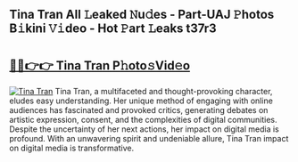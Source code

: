 ## Tina Tran All 𝙻eaked 𝙽u𝚍es - Part-UAJ 𝙿hotos B𝚒kini 𝚅𝚒deo - Hot 𝙿art 𝙻eaks t37r3

# <h2><a href="http://ld35eq1.urlbe.top/?page=Tina+Tran">🔗🔗👉👉 Tina Tran P𝚑oto𝚜Vid𝚎o</a></h2>

[![Tina Tran](https://i.imgur.com/eBuTRDB.gif)](http://ld35eq1.urlbe.top/?page=Tina+Tran)
Tina Tran, a multifaceted and thought-provoking character, eludes easy understanding. Her unique method of engaging with online audiences has fascinated and provoked critics, generating debates on artistic expression, consent, and the complexities of digital communities. Despite the uncertainty of her next actions, her impact on digital media is profound. With an unwavering spirit and undeniable allure, Tina Tran impact on digital media is transformative.
